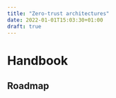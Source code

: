 ```yaml
---
title: "Zero-trust architectures"
date: 2022-01-01T15:03:30+01:00
draft: true
---
```


# Handbook

## Roadmap